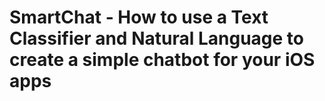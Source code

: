 # SmartChat - How to use a Text Classifier and Natural Language to create a simple chatbot for your iOS apps
